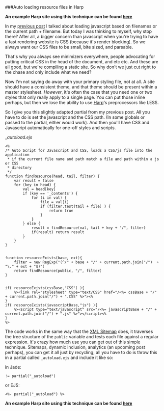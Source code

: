 ###Auto loading resource files in Harp

**An example Harp site using this technique can be found [here]**

In my [previous post] I talked about loading javascript based on filenames or the
current path + filename. But today I was thinking to myself, why stop there? After
all, a bigger concern than javascript when you're trying to have a fast rendering
website is CSS (because it's render blocking). So we always want our CSS files to
be small, bite sized, and parsable. 

That's why you always see minimizers everywhere, people advocating for putting critical
CSS in the head of the document, and etc etc. And these are all good, but we're 
compiling a static site. So why don't we just cut right to the chase and only 
include what we need?

Now I'm not saying do away with your primary styling file, not at all. A site should 
have a consistent theme, and that theme should be present within a master stylesheet.
_However_, it's often the case that you need one or two styles that only really apply
to a single page. You can put those inline perhaps, but then we lose the ability to
use [Harp]'s preprocessors like LESS. 

So I give you this slightly adapted partial from my previous post. All you have to 
do is set the javascript and the CSS path. (In some globals or passed to the partial,
either would work). And then you'll have CSS and Javascript automatically for one-off
styles and scripts.


__autoload.ejs_

	<% 
	/* Auto Script for Javascript and CSS, loads a CSS/js file into the application
	 * if the current file name and path match a file and path within a js or CSS
	 * directory
	 */
	function findResource(head, tail, filter) {
		var result = false
		for (key in head) { 
			val = head[key]
			if (key == '_contents') { 
				for (i in val) { 
					file = val[i]
					if (filter.test(tail + file) ) { 
						return true
					}
				}
			} else { 
				result = findResource(val, tail + key + "/", filter)
				if(result) return result
			}
		}
	}

		
	function resourceExists(base, ext){
		filter = new RegExp("(^/" + base + "/" + current.path.join("/")  + "\." + ext + "$)") 	
		return findResource(public, "/", filter) 
	}


	if( resourceExists(cssBase,"CSS") ){
		%><link rel="stylesheet" type="text/CSS" href="/<%= cssBase + "/" + current.path.join("/") + ".CSS" %>"><%
	}
	if( resourceExists(javascriptBase,"js") ){
		%><script type="text/javascript" src="/<%= javascriptBase + "/" + current.path.join("/") + ".js" %>"></script><%
	}	
	%>

The code works in the same way that the [XML Sitemap] does, it traverses the tree
structure of the `public` variable and tests each file against a regular expression.
It's crazy how much use you can get out of this simple technique. Sitemaps, dynamic
inclusion, analytics (an upcoming post perhaps), you can get it all just by recycling, 
all you have to do is throw this in a partial called `_autoload.ejs` and include it 
like so:

in Jade:

    != partial("_autoload")

or EJS:

    <%- partial("_autoload") %>

**An example Harp site using this technique can be found [here]**

[previous post]:http://www.ethanjoachimeldridge.info/tech-blog/dynamically-including-js
[Harp]:http://www.harpjs.com
[here]:https://github.com/EJEHardenberg/harp-autoload
[XML Sitemap]:http://www.ethanjoachimeldridge.info/tech-blog/xml-sitemap-for-harpjs